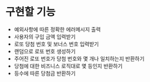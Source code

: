 # 구현할 기능

- 예외사항에 따른 정확한 에러메시지 출력
- 사용자의 구입 금액 입력받기
- 로또 당첨 번호 및 보너스 번호 입력받기
- 랜덤으로 로또 번호 생성하기
- 주어진 로또 번호가 당첨 번호와 몇 개나 일치하는지 반환하기
- 당첨에 대한 비즈니스 로직대로 몇 등인지 반환하기
- 등수에 따른 당첨금 반환하기
